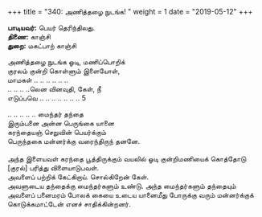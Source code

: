 ﻿+++
title = "340: அணித்தழை நுடங்க!  "
weight = 1
date = "2019-05-12"
+++

**பாடியவர்:** பெயர் தெரிந்திலது.  
**திணை:** காஞ்சி  
**துறை:** மகட்பாற் காஞ்சி  
  
அணித்தழை நுடங்க ஓடி, மணிப்பொறிக்  
குரலம் குன்றி கொள்ளும் இளையோள்,  
மாமகள் .. .. .. .. .. ..  
.. .. .. ..லென வினவுதி, கேள், நீ  
எடுப்பவெ .. .. .. .. .. .. .. 5  
  
.. .. .. .. .. மைந்தர் தந்தை  
இரும்பனை அன்ன பெருங்கை யானை  
கரந்தையஞ் செறுவின் பெயர்க்கும்  
பெருந்தகை மன்னர்க்கு வரைந்திருந் தனனே.  
   
அந்த இளையவள் கரந்தை பூத்திருக்கும் வயலில் ஓடி குன்றிமணியைக் கொத்தோடு [குரல்] பரித்து விளையாடுபவள்.  
அவளைப் பற்றிக் கேட்கிறாய். சொல்கிறேன் கேள்.  
அவளுடைய தந்தைக்கு மைந்தர்களும் உண்டு. அந்த மைந்தர்களும் தந்தையும் அவளைப் பனைமரம் போலக் கையை உடைய யானைமீது போருக்கு வரும் மன்னர்க்குக் கொடுக்கமாட்டேன் எனச் சாதிக்கின்றனர்.  

